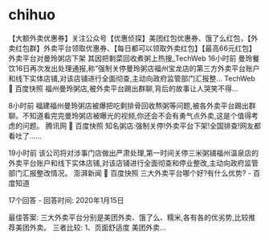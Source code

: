 # chihuo

【大额外卖优惠券】关注公众号【优惠侦探】美团红包优惠券、饿了么红包，【外卖红包群】外卖平台领取优惠券、【每日都可以领取外卖红包】【最高66元红包】
外卖平台对曼玲粥店下架 其因把剩菜回收煮粥上热搜_TechWeb
16小时前 曼玲餐饮16日再次发出处理通报,称“强制关停曼玲粥店福州宝龙店的第三方外卖平台账户和线下实体店铺,对该店铺进行全面彻查,主动向政府监管部门汇报整...
TechWeb

百度快照
福州曼玲粥店,被外卖平台踢出群聊,背后的故事让人哭笑不得...

8小时前 福建福州曼玲粥店被爆把吃剩排骨回收熬粥等问题,被各外卖平台踢出群聊。不知道看完完曼玲粥店被曝光的视频,你还会不会有勇气点外卖,这是个值得考虑的问题。
腾讯网

百度快照
知名粥店:强制关停!外卖平台下架!全国排查!网友都看吐了…...

19小时前 该公司将对涉事门店做出严肃处理,第一时间关停三米粥铺福州温泉店的外卖平台账户和线下实体店铺,对该店铺进行全面彻查和停业整改,主动向政府监管部门汇报整改情况。
澎湃新闻

百度快照
三大外卖平台哪个好?有什么优势? - 百度知道

17个回答 - 回答时间: 2020年1月15日

最佳答案: 三大外卖平台分别是美团外卖、饿了么、糯米,各有各的优劣势,比较推荐美团外卖。 三者比较: 1、页面舒适度 美团外卖...
